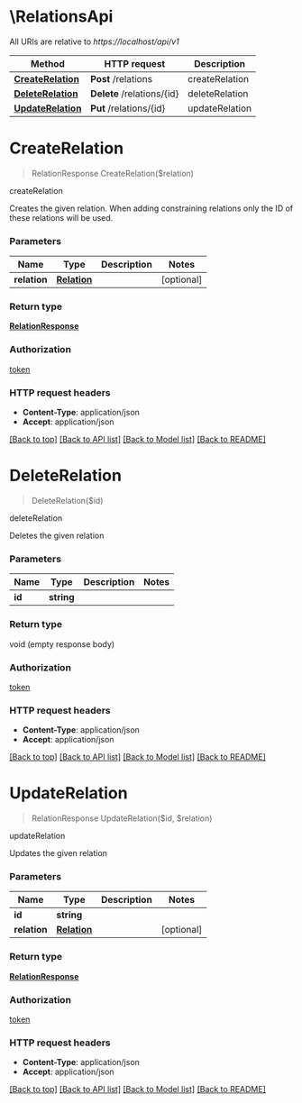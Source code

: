 # \RelationsApi

All URIs are relative to *https://localhost/api/v1*

Method | HTTP request | Description
------------- | ------------- | -------------
[**CreateRelation**](RelationsApi.md#CreateRelation) | **Post** /relations | createRelation
[**DeleteRelation**](RelationsApi.md#DeleteRelation) | **Delete** /relations/{id} | deleteRelation
[**UpdateRelation**](RelationsApi.md#UpdateRelation) | **Put** /relations/{id} | updateRelation


# **CreateRelation**
> RelationResponse CreateRelation($relation)

createRelation

Creates the given relation. When adding constraining relations only the ID of these relations will be used.


### Parameters

Name | Type | Description  | Notes
------------- | ------------- | ------------- | -------------
 **relation** | [**Relation**](Relation.md)|  | [optional] 

### Return type

[**RelationResponse**](RelationResponse.md)

### Authorization

[token](../README.md#token)

### HTTP request headers

 - **Content-Type**: application/json
 - **Accept**: application/json

[[Back to top]](#) [[Back to API list]](../README.md#documentation-for-api-endpoints) [[Back to Model list]](../README.md#documentation-for-models) [[Back to README]](../README.md)

# **DeleteRelation**
> DeleteRelation($id)

deleteRelation

Deletes the given relation


### Parameters

Name | Type | Description  | Notes
------------- | ------------- | ------------- | -------------
 **id** | **string**|  | 

### Return type

void (empty response body)

### Authorization

[token](../README.md#token)

### HTTP request headers

 - **Content-Type**: application/json
 - **Accept**: application/json

[[Back to top]](#) [[Back to API list]](../README.md#documentation-for-api-endpoints) [[Back to Model list]](../README.md#documentation-for-models) [[Back to README]](../README.md)

# **UpdateRelation**
> RelationResponse UpdateRelation($id, $relation)

updateRelation

Updates the given relation


### Parameters

Name | Type | Description  | Notes
------------- | ------------- | ------------- | -------------
 **id** | **string**|  | 
 **relation** | [**Relation**](Relation.md)|  | [optional] 

### Return type

[**RelationResponse**](RelationResponse.md)

### Authorization

[token](../README.md#token)

### HTTP request headers

 - **Content-Type**: application/json
 - **Accept**: application/json

[[Back to top]](#) [[Back to API list]](../README.md#documentation-for-api-endpoints) [[Back to Model list]](../README.md#documentation-for-models) [[Back to README]](../README.md)

